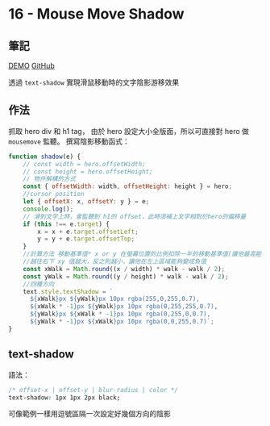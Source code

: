 # 16 - Mouse Move Shadow

## 筆記

[DEMO](https://weiyuan1993.github.io/JavaScript30/16-Mouse-Move-Shadow)
[GitHub](https://github.com/weiyuan1993/JavaScript30/tree/master/16-Mouse-Move-Shadow)

透過 `text-shadow` 實現滑鼠移動時的文字陰影游移效果

<!--more-->

## 作法

抓取 hero div 和 h1 tag， 由於 hero 設定大小全版面，所以可直接對 hero 做 `mousemove` 監聽。
撰寫陰影移動函式：

```javascript
function shadow(e) {
    // const width = hero.offsetWidth;
    // const height = hero.offsetHeight;
    // 物件解構的方式
    const { offsetWidth: width, offsetHeight: height } = hero;
    //cursor position
    let { offsetX: x, offsetY: y } = e;
    console.log();
    // 滑到文字上時，會監聽到 h1的 offset，此時須補上文字相對於hero的偏移量
    if (this !== e.target) {
        x = x + e.target.offsetLeft;
        y = y + e.target.offsetTop;
    }
    //計算方法 移動基準值* x or y 在螢幕位置的比例扣除一半的移動基準值(讓他最高能偏移一半)
    //越往右下 xy 值越大，反之則越小，讓他在左上區域能夠變成負值
    const xWalk = Math.round((x / width) * walk - walk / 2);
    const yWalk = Math.round((y / height) * walk - walk / 2);
    //四種方向
    text.style.textShadow = `
      ${xWalk}px ${yWalk}px 10px rgba(255,0,255,0.7),
      ${xWalk * -1}px ${yWalk}px 10px rgba(0,255,255,0.7),
      ${yWalk}px ${xWalk * -1}px 10px rgba(0,255,0,0.7),
      ${yWalk * -1}px ${xWalk}px 10px rgba(0,0,255,0.7)`;
}
```

## text-shadow

語法：

```css
/* offset-x | offset-y | blur-radius | color */
text-shadow: 1px 1px 2px black;
```

可像範例一樣用逗號區隔一次設定好幾個方向的陰影
